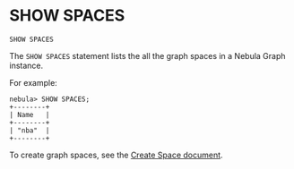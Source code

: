 # SHOW SPACES

```ngql
SHOW SPACES
```

The `SHOW SPACES` statement lists the all the graph spaces in a Nebula Graph instance.

For example:

```ngql
nebula> SHOW SPACES;
+--------+
| Name   |
+--------+
| "nba"  |
+--------+
```

To create graph spaces, see the [Create Space document](1.create-space.md).
